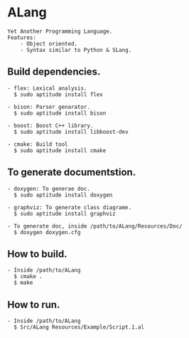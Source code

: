 ALang
==================
    Yet Another Programming Language.
    Features:
        - Object oriented.
        - Syntax similar to Python & SLang.

Build dependencies.
-------------------
    - flex: Lexical analysis.
      $ sudo aptitude install flex

    - bison: Parser genarator.
      $ sudo aptitude install bison

    - boost: Boost C++ library.
      $ sudo aptitude install libboost-dev

    - cmake: Build tool
      $ sudo aptitude install cmake

To generate documentstion.
----------------------------
    - doxygen: To generae doc.
      $ sudo aptitude install doxygen
      
    - graphviz: To generate class diagrame.   
      $ sudo aptitude install graphviz
    
    - To generate doc, inside /path/to/ALang/Resources/Doc/
      $ doxygen doxygen.cfg

How to build.
-------------------
    - Inside /path/to/ALang
      $ cmake .
      $ make

How to run.
-------------------
    - Inside /path/to/ALang
      $ Src/ALang Resources/Example/Script.1.al

